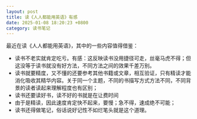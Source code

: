 ```yaml
---
layout: post
title: 读《人人都能用英语》有感
date: 2025-01-08 18:20:23 +0800
category: 读书笔记
---
```


最近在读《人人都能用英语》，其中的一些内容值得借鉴：
- 读书不老实就肯定吃亏。有感：这反映读书没用捷径可走，丝毫马虎不得；但这没等于读书就没有好方法，不同方法之间的效果千差万别。
- 读书就要精度，又不懂的还要参考其他书籍或文章，相互验证，只有精读才能消化吸收其精华内容。关于同一个主题，不同的书描写方式方法不同，不同背景的读者读起来理解程度也有区别；
- 读书还要读好书，读不好的书就是在让费时间
- 由于是精读，因此速度肯定快不起来，要慢；急不得，速成绝不可能；
- 读书还得做笔记，俗话说好记性不如烂笔头就是这个道理。